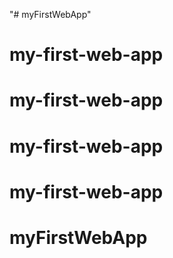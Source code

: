 "# myFirstWebApp"  
# my-first-web-app
# my-first-web-app
# my-first-web-app
# my-first-web-app
# myFirstWebApp
